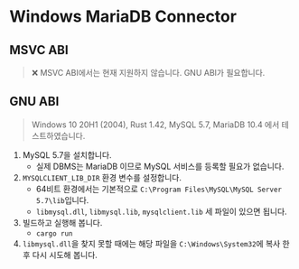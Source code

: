 # Windows MariaDB Connector

## MSVC ABI

> ❌ MSVC ABI에서는 현재 지원하지 않습니다. GNU ABI가 필요합니다.

## GNU ABI

> Windows 10 20H1 (2004), Rust 1.42,
> MySQL 5.7, MariaDB 10.4 에서 테스트하였습니다.

1. MySQL 5.7을 설치합니다.
    * 실제 DBMS는 MariaDB 이므로 MySQL 서비스를 등록할 필요가 없습니다.
2. ```MYSQLCLIENT_LIB_DIR``` 환경 변수를 설정합니다.
    * 64비트 환경에서는 기본적으로 ```C:\Program Files\MySQL\MySQL Server 5.7\lib```입니다.
    * ```libmysql.dll```, ```libmysql.lib```, ```mysqlclient.lib``` 세 파일이 있으면 됩니다.
3. 빌드하고 실행해 봅니다.
    * ```cargo run```
4. ```libmysql.dll```을 찾지 못할 때에는 해당 파일을 ```C:\Windows\System32```에 복사 한 후 다시 시도해 봅니다.
